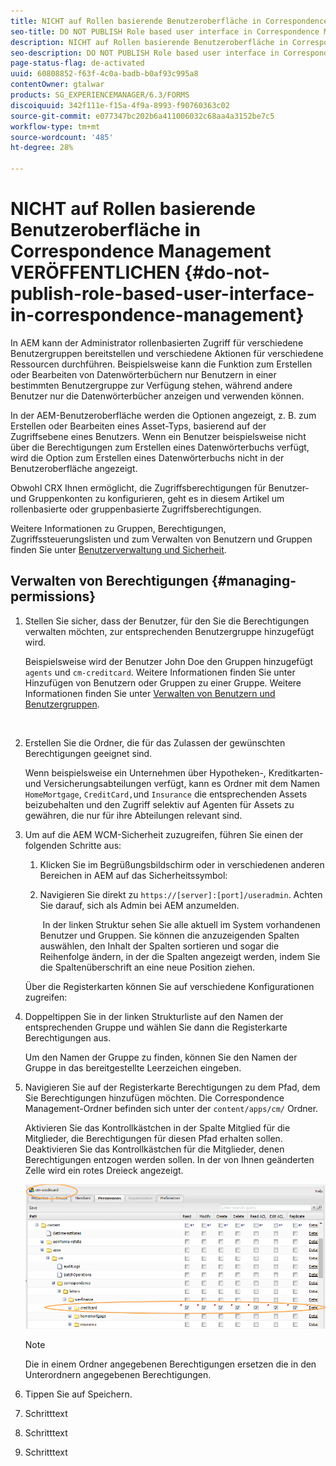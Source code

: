 ```yaml
---
title: NICHT auf Rollen basierende Benutzeroberfläche in Correspondence Management VERÖFFENTLICHEN
seo-title: DO NOT PUBLISH Role based user interface in Correspondence Management
description: NICHT auf Rollen basierende Benutzeroberfläche in Correspondence Management VERÖFFENTLICHEN
seo-description: DO NOT PUBLISH Role based user interface in Correspondence Management
page-status-flag: de-activated
uuid: 60808852-f63f-4c0a-badb-b0af93c995a8
contentOwner: gtalwar
products: SG_EXPERIENCEMANAGER/6.3/FORMS
discoiquuid: 342f111e-f15a-4f9a-8993-f90760363c02
source-git-commit: e077347bc202b6a411006032c68aa4a3152be7c5
workflow-type: tm+mt
source-wordcount: '485'
ht-degree: 28%

---
```



# NICHT auf Rollen basierende Benutzeroberfläche in Correspondence Management VERÖFFENTLICHEN {#do-not-publish-role-based-user-interface-in-correspondence-management}

In AEM kann der Administrator rollenbasierten Zugriff für verschiedene Benutzergruppen bereitstellen und verschiedene Aktionen für verschiedene Ressourcen durchführen. Beispielsweise kann die Funktion zum Erstellen oder Bearbeiten von Datenwörterbüchern nur Benutzern in einer bestimmten Benutzergruppe zur Verfügung stehen, während andere Benutzer nur die Datenwörterbücher anzeigen und verwenden können.

In der AEM-Benutzeroberfläche werden die Optionen angezeigt, z. B. zum Erstellen oder Bearbeiten eines Asset-Typs, basierend auf der Zugriffsebene eines Benutzers. Wenn ein Benutzer beispielsweise nicht über die Berechtigungen zum Erstellen eines Datenwörterbuchs verfügt, wird die Option zum Erstellen eines Datenwörterbuchs nicht in der Benutzeroberfläche angezeigt.

Obwohl CRX Ihnen ermöglicht, die Zugriffsberechtigungen für Benutzer- und Gruppenkonten zu konfigurieren, geht es in diesem Artikel um rollenbasierte oder gruppenbasierte Zugriffsberechtigungen.

Weitere Informationen zu Gruppen, Berechtigungen, Zugriffssteuerungslisten und zum Verwalten von Benutzern und Gruppen finden Sie unter [Benutzerverwaltung und Sicherheit](/help/sites-administering/security.md).

## Verwalten von Berechtigungen {#managing-permissions}

1. Stellen Sie sicher, dass der Benutzer, für den Sie die Berechtigungen verwalten möchten, zur entsprechenden Benutzergruppe hinzugefügt wird.

   Beispielsweise wird der Benutzer John Doe den Gruppen hinzugefügt `agents` und `cm-creditcard`. Weitere Informationen finden Sie unter Hinzufügen von Benutzern oder Gruppen zu einer Gruppe. Weitere Informationen finden Sie unter [Verwalten von Benutzern und Benutzergruppen](/help/communities/users.md).

   ![]()

1. Erstellen Sie die Ordner, die für das Zulassen der gewünschten Berechtigungen geeignet sind.

   Wenn beispielsweise ein Unternehmen über Hypotheken-, Kreditkarten- und Versicherungsabteilungen verfügt, kann es Ordner mit dem Namen `HomeMortgage`, `CreditCard,`und `Insurance` die entsprechenden Assets beizubehalten und den Zugriff selektiv auf Agenten für Assets zu gewähren, die nur für ihre Abteilungen relevant sind.

1. Um auf die AEM WCM-Sicherheit zuzugreifen, führen Sie einen der folgenden Schritte aus:

   1. Klicken Sie im Begrüßungsbildschirm oder in verschiedenen anderen Bereichen in AEM auf das Sicherheitssymbol:

   1. Navigieren Sie direkt zu `https://[server]:[port]/useradmin`. Achten Sie darauf, sich als Admin bei AEM anzumelden.

      ![]()
   In der linken Struktur sehen Sie alle aktuell im System vorhandenen Benutzer und Gruppen. Sie können die anzuzeigenden Spalten auswählen, den Inhalt der Spalten sortieren und sogar die Reihenfolge ändern, in der die Spalten angezeigt werden, indem Sie die Spaltenüberschrift an eine neue Position ziehen.

   Über die Registerkarten können Sie auf verschiedene Konfigurationen zugreifen:

1. Doppeltippen Sie in der linken Strukturliste auf den Namen der entsprechenden Gruppe und wählen Sie dann die Registerkarte Berechtigungen aus.

   Um den Namen der Gruppe zu finden, können Sie den Namen der Gruppe in das bereitgestellte Leerzeichen eingeben.

1. Navigieren Sie auf der Registerkarte Berechtigungen zu dem Pfad, dem Sie Berechtigungen hinzufügen möchten. Die Correspondence Management-Ordner befinden sich unter der `content/apps/cm/` Ordner.

   Aktivieren Sie das Kontrollkästchen in der Spalte Mitglied für die Mitglieder, die Berechtigungen für diesen Pfad erhalten sollen. Deaktivieren Sie das Kontrollkästchen für die Mitglieder, denen Berechtigungen entzogen werden sollen. In der von Ihnen geänderten Zelle wird ein rotes Dreieck angezeigt.

   ![useradmin-creditcard](assets/useradmin-creditcard.png)

   >[!NOTE]
   >
   >Die in einem Ordner angegebenen Berechtigungen ersetzen die in den Unterordnern angegebenen Berechtigungen.

1. Tippen Sie auf Speichern.
1. Schritttext
1. Schritttext
1. Schritttext

